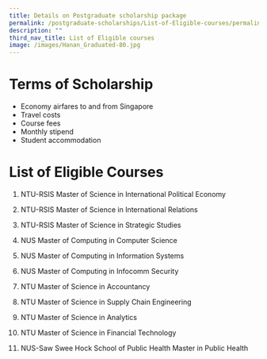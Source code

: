 ```yaml
---
title: Details on Postgraduate scholarship package
permalink: /postgraduate-scholarships/List-of-Eligible-courses/permalink
description: ""
third_nav_title: List of Eligible courses
image: /images/Hanan_Graduated-80.jpg
---
```


# Terms of Scholarship
* Economy airfares to and from Singapore
* Travel costs
* Course fees
* Monthly stipend
* Student accommodation

# List of Eligible Courses
1.  NTU-RSIS Master of Science in
  International Political Economy
  
4.  NTU-RSIS Master of Science in
 International Relations
  
7.  NTU-RSIS Master of Science in Strategic Studies
 
9.  NUS Master of Computing in Computer Science
10.  NUS Master of Computing in Information Systems
11.  NUS Master of Computing in Infocomm Security
12.  NTU Master of Science in Accountancy
13.  NTU Master of Science in Supply Chain Engineering
14.  NTU Master of Science in Analytics
15.  NTU Master of Science in Financial Technology
16.  NUS-Saw Swee Hock School of Public Health Master in Public Health